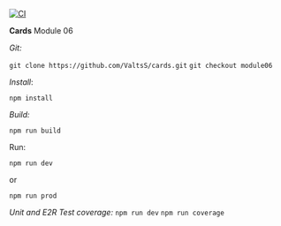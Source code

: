[![CI](https://github.com/ValtsS/cards/actions/workflows/ci.yml/badge.svg?branch=module06)](https://github.com/ValtsS/cards/actions/workflows/ci.yml)

**Cards**
Module 06

_Git:_

`git clone https://github.com/ValtsS/cards.git`
`git checkout module06`

_Install_:

`npm install`

_Build:_

`npm run build`

Run:

`npm run dev`

or

`npm run prod`

_Unit and E2R Test coverage:_
`npm run dev`
`npm run coverage`

